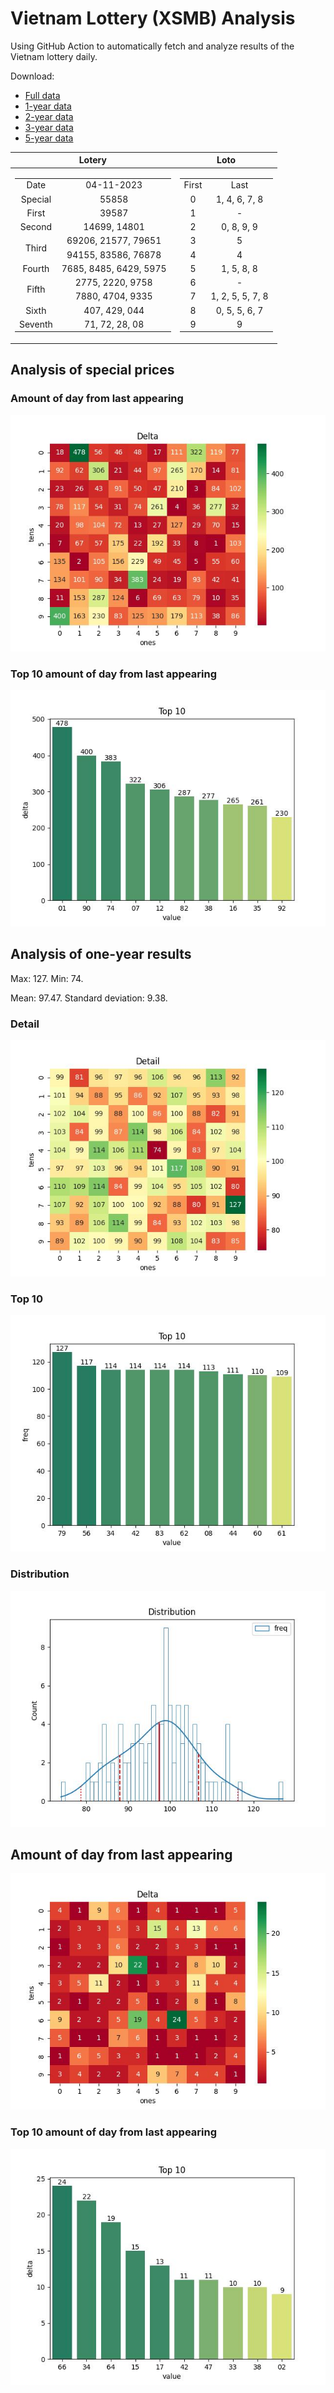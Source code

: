 # Vietnam Lottery (XSMB) Analysis

Using GitHub Action to automatically fetch and analyze results of the Vietnam lottery daily.

Download:

* [Full data](https://raw.githubusercontent.com/khiemdoan/vietnam-lottery-xsmb-analysis/main/results/xsmb.csv)
* [1-year data](https://raw.githubusercontent.com/khiemdoan/vietnam-lottery-xsmb-analysis/main/results/xsmb_1_year.csv)
* [2-year data](https://raw.githubusercontent.com/khiemdoan/vietnam-lottery-xsmb-analysis/main/results/xsmb_2_year.csv)
* [3-year data](https://raw.githubusercontent.com/khiemdoan/vietnam-lottery-xsmb-analysis/main/results/xsmb_3_year.csv)
* [5-year data](https://raw.githubusercontent.com/khiemdoan/vietnam-lottery-xsmb-analysis/main/results/xsmb_5_year.csv)

| Lotery      | Loto |
| :-----------: | :-----------: |
| <table><tr><td>Date</td><td>04-11-2023</td></tr><tr><td>Special</td><td>55858</td></tr><tr><td>First</td><td>39587</td></tr><tr><td>Second</td><td>14699, 14801</td></tr><tr><td rowspan="2">Third</td><td>69206, 21577, 79651</td></tr><tr><td>94155, 83586, 76878</td></tr><tr><td>Fourth</td><td>7685, 8485, 6429, 5975</td></tr><tr><td rowspan="2">Fifth</td><td>2775, 2220, 9758</td></tr><tr><td>7880, 4704, 9335</td></tr><tr><td>Sixth</td><td>407, 429, 044</td></tr><tr><td>Seventh</td><td>71, 72, 28, 08</td></tr></table> | <table><tr><td>First</td><td>Last</td></tr><tr><td>0</td><td>1, 4, 6, 7, 8</td></tr><tr><td>1</td><td>-</td></tr><tr><td>2</td><td>0, 8, 9, 9</td></tr><tr><td>3</td><td>5</td></tr><tr><td>4</td><td>4</td></tr><tr><td>5</td><td>1, 5, 8, 8</td></tr><tr><td>6</td><td>-</td></tr><tr><td>7</td><td>1, 2, 5, 5, 7, 8</td></tr><tr><td>8</td><td>0, 5, 5, 6, 7</td></tr><tr><td>9</td><td>9</td></tr></table> |


<h2>Analysis of special prices</h2>

<h3>Amount of day from last appearing</h3>

![Delta](images/special_delta.jpg)

<h3>Top 10 amount of day from last appearing</h3>

![Delta top 10](images/special_delta_top_10.jpg)

<h2>Analysis of one-year results</h2>

Max: 127. Min: 74.

Mean: 97.47. Standard deviation: 9.38.

<h3>Detail</h3>

![Detail](images/heatmap.jpg)

<h3>Top 10</h3>

![Top 10](images/top-10.jpg)

<h3>Distribution</h3>

![Distribution](images/distribution.jpg)

<h2>Amount of day from last appearing</h2>

![Delta](images/delta.jpg)

<h3>Top 10 amount of day from last appearing</h3>

![Delta top 10](images/delta_top_10.jpg)